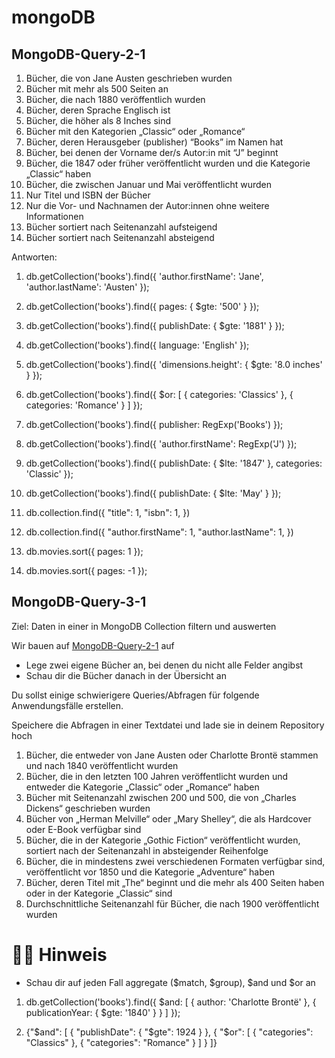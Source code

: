 # mongoDB

## MongoDB-Query-2-1

1. Bücher, die von Jane Austen geschrieben wurden
2. Bücher mit mehr als 500 Seiten an
3. Bücher, die nach 1880 veröffentlich wurden
4. Bücher, deren Sprache Englisch ist
5. Bücher, die höher als 8 Inches sind
6. Bücher mit den Kategorien „Classic“ oder „Romance“
7. Bücher, deren Herausgeber (publisher) “Books” im Namen hat
8. Bücher, bei denen der Vorname der/s Autor:in mit “J” beginnt
9. Bücher, die 1847 oder früher veröffentlicht wurden und die Kategorie „Classic“ haben
10. Bücher, die zwischen Januar und Mai veröffentlicht wurden
11. Nur Titel und ISBN der Bücher
12. Nur die Vor- und Nachnamen der Autor:innen ohne weitere Informationen
13. Bücher sortiert nach Seitenanzahl aufsteigend
14. Bücher sortiert nach Seitenanzahl absteigend

Antworten:

1. db.getCollection('books').find({
   'author.firstName': 'Jane',
   'author.lastName': 'Austen'
   });

2. db.getCollection('books').find({
   pages: { $gte: '500' }
   });

3. db.getCollection('books').find({
   publishDate: { $gte: '1881' }
   });

4. db.getCollection('books').find({
   language: 'English'
   });

5. db.getCollection('books').find({
   'dimensions.height': { $gte: '8.0 inches' }
   });

6. db.getCollection('books').find({
   $or: [
   { categories: 'Classics' },
   { categories: 'Romance' }
   ]
   });

7. db.getCollection('books').find({
   publisher: RegExp('Books')
   });

8. db.getCollection('books').find({
   'author.firstName': RegExp('J')
   });

9. db.getCollection('books').find({
   publishDate: { $lte: '1847' },
   categories: 'Classic'
   });

10. db.getCollection('books').find({
    publishDate: { $lte: 'May' }
    });

11. db.collection.find({
    "title": 1,
    "isbn": 1,
    })

12. db.collection.find({
    "author.firstName": 1,
    "author.lastName": 1,
    })

13. db.movies.sort({ pages: 1 });

14. db.movies.sort({ pages: -1 });

## MongoDB-Query-3-1

Ziel: Daten in einer in MongoDB Collection filtern und auswerten

Wir bauen auf [MongoDB-Query-2-1](https://www.notion.so/MongoDB-Query-2-1-0bb38225e58a40238d1862457e7247e5?pvs=21) auf

- Lege zwei eigene Bücher an, bei denen du nicht alle Felder angibst
- Schau dir die Bücher danach in der Übersicht an

Du sollst einige schwierigere Queries/Abfragen für folgende Anwendungsfälle erstellen.

Speichere die Abfragen in einer Textdatei und lade sie in deinem Repository hoch

1. Bücher, die entweder von Jane Austen oder Charlotte Brontë stammen und nach 1840 veröffentlicht wurden
2. Bücher, die in den letzten 100 Jahren veröffentlicht wurden und entweder die Kategorie „Classic“ oder „Romance“ haben
3. Bücher mit Seitenanzahl zwischen 200 und 500, die von „Charles Dickens“ geschrieben wurden
4. Bücher von „Herman Melville“ oder „Mary Shelley“, die als Hardcover oder E-Book verfügbar sind
5. Bücher, die in der Kategorie „Gothic Fiction“ veröffentlicht wurden, sortiert nach der Seitenanzahl in absteigender Reihenfolge
6. Bücher, die in mindestens zwei verschiedenen Formaten verfügbar sind, veröffentlicht vor 1850 und die Kategorie „Adventure“ haben
7. Bücher, deren Titel mit „The“ beginnt und die mehr als 400 Seiten haben oder in der Kategorie „Classic“ sind
8. Durchschnittliche Seitenanzahl für Bücher, die nach 1900 veröffentlicht wurden

# ☝🏼 Hinweis

- Schau dir auf jeden Fall aggregate ($match, $group), $and und $or an

1. db.getCollection('books').find({
   $and: [
   { author: 'Charlotte Brontë' },
   { publicationYear: { $gte: '1840' } }
   ]
   });

2. {"$and": [
    { "publishDate": { "$gte": 1924 } },
   {
   "$or": [
   { "categories": "Classics" },
   { "categories": "Romance" }
   ]
   }
   ]}
